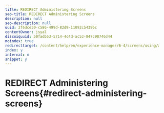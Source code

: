 ```yaml
---
title: REDIRECT Administering Screens
seo-title: REDIRECT Administering Screens
description: null
seo-description: null
uuid: 2f6dce30-c586-499d-82d9-11092cb4396c
contentOwner: jsyal
discoiquuid: 50fadb63-5714-4c4d-ac53-047c98746d44
noindex: true
redirecttarget: /content/help/en/experience-manager/6-4/screens/using/administering-screens
index: y
internal: n
snippet: y
---
```


# REDIRECT Administering Screens{#redirect-administering-screens}

